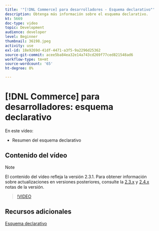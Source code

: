 ```yaml
---
title: '"[!DNL Commerce] para desarrolladores - Esquema declarativo"'
description: Obtenga más información sobre el esquema declarativo.
kt: 5669
doc-type: video
topic: Development
audience: developer
level: Beginner
thumbnail: 36198.jpeg
activity: use
exl-id: 18e9269d-41df-4471-a3f5-9a2296d25362
source-git-commit: acee5ba84ea32e14a743cd269f77ced821548ad6
workflow-type: tm+mt
source-wordcount: '65'
ht-degree: 0%

---
```


# [!DNL Commerce] para desarrolladores: esquema declarativo

En este vídeo:

- Resumen del esquema declarativo

## Contenido del vídeo

>[!NOTE]
>
>El contenido del vídeo refleja la versión 2.3.1. Para obtener información sobre actualizaciones en versiones posteriores, consulte la [ 2.3.x](https://devdocs.magento.com/guides/v2.3/release-notes/bk-release-notes.html) y [2.4.x](https://devdocs.magento.com/guides/v2.4/release-notes/bk-release-notes.html) notas de la versión.

>[!VIDEO](https://video.tv.adobe.com/v/36198?quality=12&learn=on)

## Recursos adicionales

[Esquema declarativo](https://devdocs.magento.com/guides/v2.4/extension-dev-guide/declarative-schema/)
